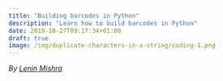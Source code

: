 ```yaml
---
title: "Building barcodes in Python"
description: "Learn how to build barcodes in Python"
date: 2019-10-27T09:17:34+01:00
draft: true
image: /img/duplicate-characters-in-a-string/coding-1.png
---
```

<div class="sharethis-inline-follow-buttons"></div>

*By [Lenin Mishra](https://www.pylenin.com/authors/#lenin-mishra)*

